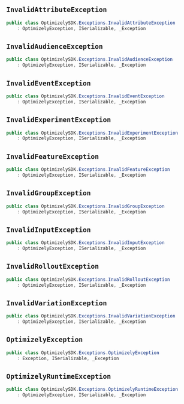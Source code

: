 ## `InvalidAttributeException`

```csharp
public class OptimizelySDK.Exceptions.InvalidAttributeException
    : OptimizelyException, ISerializable, _Exception

```

## `InvalidAudienceException`

```csharp
public class OptimizelySDK.Exceptions.InvalidAudienceException
    : OptimizelyException, ISerializable, _Exception

```

## `InvalidEventException`

```csharp
public class OptimizelySDK.Exceptions.InvalidEventException
    : OptimizelyException, ISerializable, _Exception

```

## `InvalidExperimentException`

```csharp
public class OptimizelySDK.Exceptions.InvalidExperimentException
    : OptimizelyException, ISerializable, _Exception

```

## `InvalidFeatureException`

```csharp
public class OptimizelySDK.Exceptions.InvalidFeatureException
    : OptimizelyException, ISerializable, _Exception

```

## `InvalidGroupException`

```csharp
public class OptimizelySDK.Exceptions.InvalidGroupException
    : OptimizelyException, ISerializable, _Exception

```

## `InvalidInputException`

```csharp
public class OptimizelySDK.Exceptions.InvalidInputException
    : OptimizelyException, ISerializable, _Exception

```

## `InvalidRolloutException`

```csharp
public class OptimizelySDK.Exceptions.InvalidRolloutException
    : OptimizelyException, ISerializable, _Exception

```

## `InvalidVariationException`

```csharp
public class OptimizelySDK.Exceptions.InvalidVariationException
    : OptimizelyException, ISerializable, _Exception

```

## `OptimizelyException`

```csharp
public class OptimizelySDK.Exceptions.OptimizelyException
    : Exception, ISerializable, _Exception

```

## `OptimizelyRuntimeException`

```csharp
public class OptimizelySDK.Exceptions.OptimizelyRuntimeException
    : OptimizelyException, ISerializable, _Exception

```

